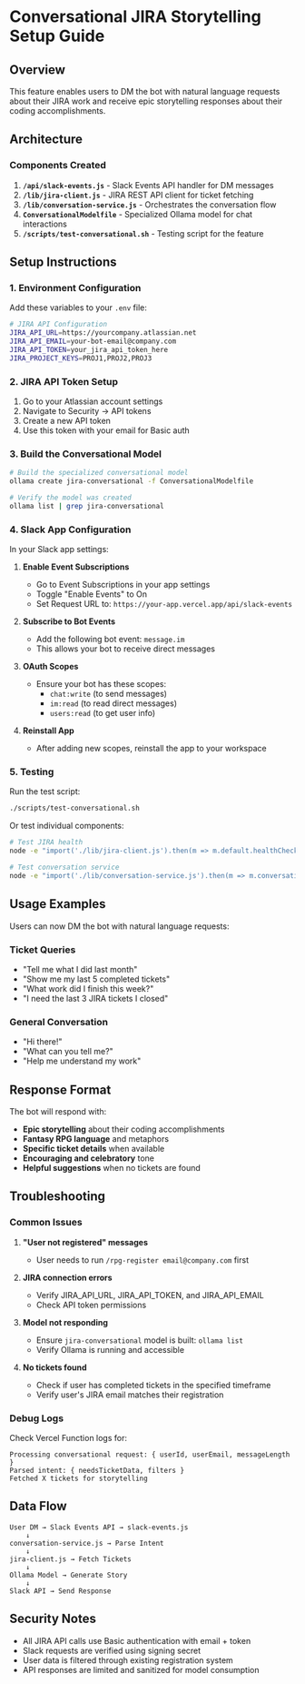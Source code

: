 # Conversational JIRA Storytelling Setup Guide

## Overview
This feature enables users to DM the bot with natural language requests about their JIRA work and receive epic storytelling responses about their coding accomplishments.

## Architecture

### Components Created
1. **`/api/slack-events.js`** - Slack Events API handler for DM messages
2. **`/lib/jira-client.js`** - JIRA REST API client for ticket fetching
3. **`/lib/conversation-service.js`** - Orchestrates the conversation flow
4. **`ConversationalModelfile`** - Specialized Ollama model for chat interactions
5. **`/scripts/test-conversational.sh`** - Testing script for the feature

## Setup Instructions

### 1. Environment Configuration
Add these variables to your `.env` file:
```bash
# JIRA API Configuration
JIRA_API_URL=https://yourcompany.atlassian.net
JIRA_API_EMAIL=your-bot-email@company.com
JIRA_API_TOKEN=your_jira_api_token_here
JIRA_PROJECT_KEYS=PROJ1,PROJ2,PROJ3
```

### 2. JIRA API Token Setup
1. Go to your Atlassian account settings
2. Navigate to Security → API tokens
3. Create a new API token
4. Use this token with your email for Basic auth

### 3. Build the Conversational Model
```bash
# Build the specialized conversational model
ollama create jira-conversational -f ConversationalModelfile

# Verify the model was created
ollama list | grep jira-conversational
```

### 4. Slack App Configuration
In your Slack app settings:

1. **Enable Event Subscriptions**
   - Go to Event Subscriptions in your app settings
   - Toggle "Enable Events" to On
   - Set Request URL to: `https://your-app.vercel.app/api/slack-events`

2. **Subscribe to Bot Events**
   - Add the following bot event: `message.im`
   - This allows your bot to receive direct messages

3. **OAuth Scopes**
   - Ensure your bot has these scopes:
     - `chat:write` (to send messages)
     - `im:read` (to read direct messages)
     - `users:read` (to get user info)

4. **Reinstall App**
   - After adding new scopes, reinstall the app to your workspace

### 5. Testing

Run the test script:
```bash
./scripts/test-conversational.sh
```

Or test individual components:
```bash
# Test JIRA health
node -e "import('./lib/jira-client.js').then(m => m.default.healthCheck().then(console.log))"

# Test conversation service
node -e "import('./lib/conversation-service.js').then(m => m.conversationHealthCheck().then(console.log))"
```

## Usage Examples

Users can now DM the bot with natural language requests:

### Ticket Queries
- "Tell me what I did last month"
- "Show me my last 5 completed tickets"  
- "What work did I finish this week?"
- "I need the last 3 JIRA tickets I closed"

### General Conversation
- "Hi there!"
- "What can you tell me?"
- "Help me understand my work"

## Response Format

The bot will respond with:
- **Epic storytelling** about their coding accomplishments
- **Fantasy RPG language** and metaphors
- **Specific ticket details** when available
- **Encouraging and celebratory** tone
- **Helpful suggestions** when no tickets are found

## Troubleshooting

### Common Issues

1. **"User not registered" messages**
   - User needs to run `/rpg-register email@company.com` first

2. **JIRA connection errors**
   - Verify JIRA_API_URL, JIRA_API_TOKEN, and JIRA_API_EMAIL
   - Check API token permissions

3. **Model not responding**
   - Ensure `jira-conversational` model is built: `ollama list`
   - Verify Ollama is running and accessible

4. **No tickets found**
   - Check if user has completed tickets in the specified timeframe
   - Verify user's JIRA email matches their registration

### Debug Logs

Check Vercel Function logs for:
```
Processing conversational request: { userId, userEmail, messageLength }
Parsed intent: { needsTicketData, filters }
Fetched X tickets for storytelling
```

## Data Flow

```
User DM → Slack Events API → slack-events.js
    ↓
conversation-service.js → Parse Intent
    ↓
jira-client.js → Fetch Tickets
    ↓  
Ollama Model → Generate Story
    ↓
Slack API → Send Response
```

## Security Notes

- All JIRA API calls use Basic authentication with email + token
- Slack requests are verified using signing secret
- User data is filtered through existing registration system
- API responses are limited and sanitized for model consumption